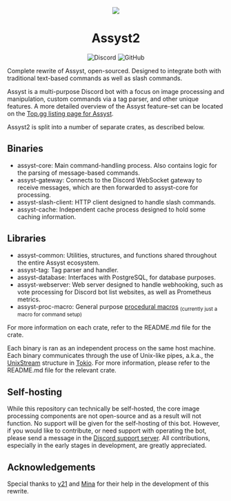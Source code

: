 <div align="center">
    <img src="https://cdn.discordapp.com/avatars/571661221854707713/a23ec18f81e3d182291471f64685da5f.png?size=128"/><br>
</div>

# <div align="center"> Assyst2 </div>

<div align="center">

![Discord](https://img.shields.io/discord/1099115731301449758?color=7289DA)
![GitHub](https://img.shields.io/github/license/jacherr/assyst2)

</div>

Complete rewrite of Assyst, open-sourced. Designed to integrate both with traditional text-based commands as well as slash commands.

Assyst is a multi-purpose Discord bot with a focus on image processing and manipulation, custom commands via a tag parser, and other unique features. A more detailed overview of the Assyst feature-set can be located on the [Top.gg listing page for Assyst](https://top.gg/bot/571661221854707713).

Assyst2 is split into a number of separate crates, as described below.

## Binaries
- assyst-core: Main command-handling process. Also contains logic for the parsing of message-based commands.
- assyst-gateway: Connects to the Discord WebSocket gateway to receive messages, which are then forwarded to assyst-core for processing.
- assyst-slash-client: HTTP client designed to handle slash commands.
- assyst-cache: Independent cache process designed to hold some caching information.

## Libraries
- assyst-common: Utilities, structures, and functions shared throughout the entire Assyst ecosystem.
- assyst-tag: Tag parser and handler.
- assyst-database: Interfaces with PostgreSQL, for database purposes.
- assyst-webserver: Web server designed to handle webhooking, such as vote processing for Discord bot list websites, as well as Prometheus metrics.
- assyst-proc-macro: General purpose [procedural macros] <sub>(currently just a macro for command setup)</sub>

[Procedural macros]: https://doc.rust-lang.org/reference/procedural-macros.html

For more information on each crate, refer to the README.md file for the crate.

Each binary is ran as an independent process on the same host machine. Each binary communicates through the use of Unix-like pipes, a.k.a., the [UnixStream](https://docs.rs/tokio/latest/tokio/net/struct.UnixStream.html) structure in [Tokio](https://crates.io/crates/tokio). For more information, please refer to the README.md file for the relevant crate.

## Self-hosting

While this repository can technically be self-hosted, the core image processing components are not open-source and as a result will not function. No support will be given for the self-hosting of this bot. However, if you would like to contribute, or need support with operating the bot, please send a message in the [Discord support server](https://discord.gg/brmtnpxbtg). All contributions, especially in the early stages in development, are greatly appreciated.

## Acknowledgements

Special thanks to [y21](https://github.com/y21) and [Mina](https://github.com/trueharuu) for their help in the development of this rewrite.
